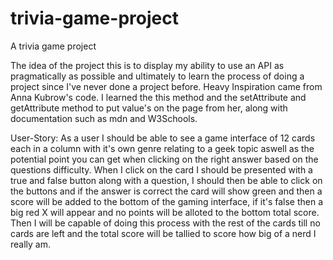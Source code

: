 # trivia-game-project
A trivia game project

The idea of the project this is to display my ability to use an API as pragmatically as possible and ultimately to learn the process of doing a project since I've never done a project before. Heavy Inspiration came from Anna Kubrow's code. I learned the this method and the setAttribute and getAttribute method to put value's on the page from her, along with documentation such as mdn and W3Schools.

User-Story:
As a user I should be able to see a game interface of 12 cards each in a column with it's own genre relating to a geek topic aswell as the potential point you can get when clicking on the right answer based on the questions difficulty. When I click on the card I should be presented with a true and false button along with a question, I should then be able to click on the buttons and if the answer is correct the card will show green and then a score will be added to the bottom of the gaming interface, if it's false then a big red X will appear and no points will be alloted to the bottom total score. Then I will be capable of doing this process with the rest of the cards till no cards are left and the total score will be tallied to score how big of a nerd I really am.
